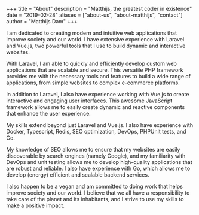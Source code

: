 +++
title = "About"
description = "Matthijs, the greatest coder in existence"
date = "2019-02-28"
aliases = ["about-us", "about-matthijs", "contact"]
author = "Matthijs Dam"
+++

I am dedicated to creating modern and intuitive web applications that improve society and our world. I have extensive experience with Laravel and Vue.js, two powerful tools that I use to build dynamic and interactive websites.

With Laravel, I am able to quickly and efficiently develop custom web applications that are scalable and secure. This versatile PHP framework provides me with the necessary tools and features to build a wide range of applications, from simple websites to complex e-commerce platforms.

In addition to Laravel, I also have experience working with Vue.js to create interactive and engaging user interfaces. This awesome JavaScript framework allows me to easily create dynamic and reactive components that enhance the user experience.

My skills extend beyond just Laravel and Vue.js. I also have experience with Docker, Typescript, Redis, SEO optimization, DevOps, PHPUnit tests, and Go. 

My knowledge of SEO allows me to ensure that my websites are easily discoverable by search engines (namely Google), and my familiarity with DevOps and unit testing allows me to develop high-quality applications that are robust and reliable. I also have experience with Go, which allows me to develop (energy) efficient and scalable backend services.

I also happen to be a vegan and am committed to doing work that helps improve society and our world. I believe that we all have a responsibility to take care of the planet and its inhabitants, and I strive to use my skills to make a positive impact.